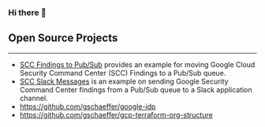 ### Hi there 👋


## Open Source Projects

***
- [SCC Findings to Pub/Sub](https://github.com/gschaeffer/scc-findings-to-pubsub) provides an example for moving Google Cloud Security Command Center (SCC) Findings to a Pub/Sub queue. 
- [SCC Slack Messages](https://github.com/gschaeffer/scc-slack-messages) is an example on sending Google Security Command Center findings from a Pub/Sub queue to a Slack application channel.
- https://github.com/gschaeffer/google-idp
- https://github.com/gschaeffer/gcp-terraform-org-structure
<!--
**gschaeffer/gschaeffer** is a ✨ _special_ ✨ repository because its `README.md` (this file) appears on your GitHub profile.

Here are some ideas to get you started:

- 🔭 I’m currently working on ...
- 🌱 I’m currently learning ...
- 👯 I’m looking to collaborate on ...
- 🤔 I’m looking for help with ...
- 💬 Ask me about ...
- 📫 How to reach me: ...
- 😄 Pronouns: ...
- ⚡ Fun fact: ...
-->
